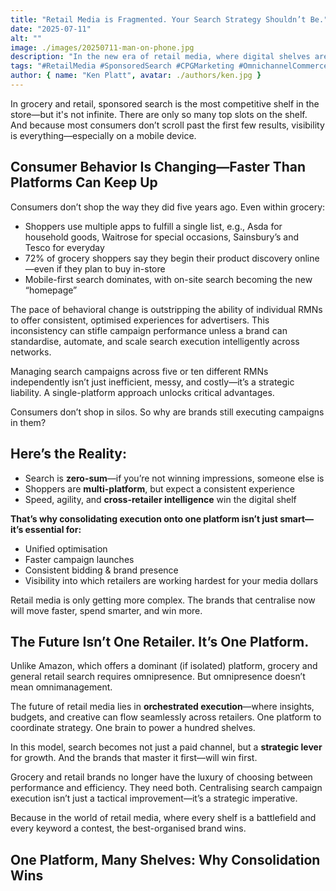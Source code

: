 ```yaml
---
title: "Retail Media is Fragmented. Your Search Strategy Shouldn’t Be."
date: "2025-07-11"
alt: ""
image: ./images/20250711-man-on-phone.jpg
description: "In the new era of retail media, where digital shelves are as competitive as physical ones, managing sponsored search effectively can be the difference between being discovered—or disappearing."
tags: "#RetailMedia #SponsoredSearch #CPGMarketing #OmnichannelCommerce #InstacartAds #WalmartConnect #KrogerPrecisionMarketing #DigitalShelf #MediaExecution #GroceryMarketing"
author: { name: "Ken Platt", avatar: ./authors/ken.jpg }
---
```


  <p>
    In grocery and retail, sponsored search is the most competitive shelf in the store—but it's not infinite. There are only so many top slots on the shelf. And because most consumers don’t scroll past the first few results, visibility is everything—especially on a mobile device.
  </p>

  <h2>Consumer Behavior Is Changing—Faster Than Platforms Can Keep Up</h2>

  <p>Consumers don’t shop the way they did five years ago. Even within grocery:</p>
  <ul>
    <li>Shoppers use multiple apps to fulfill a single list, e.g., Asda for household goods, Waitrose for special occasions, Sainsbury’s and Tesco for everyday</li>
    <li>72% of grocery shoppers say they begin their product discovery online—even if they plan to buy in-store</li>
    <li>Mobile-first search dominates, with on-site search becoming the new “homepage”</li>
  </ul>

  <p>
    The pace of behavioral change is outstripping the ability of individual RMNs to offer consistent, optimised experiences for advertisers. This inconsistency can stifle campaign performance unless a brand can standardise, automate, and scale search execution intelligently across networks.
  </p>

  <p>
    Managing search campaigns across five or ten different RMNs independently isn’t just inefficient, messy, and costly—it’s a strategic liability. A single-platform approach unlocks critical advantages.
  </p>

  <p>Consumers don’t shop in silos. So why are brands still executing campaigns in them?</p>

  <h2>Here’s the Reality:</h2>

  <ul>
    <li>Search is <strong>zero-sum</strong>—if you’re not winning impressions, someone else is</li>
    <li>Shoppers are <strong>multi-platform</strong>, but expect a consistent experience</li>
    <li>Speed, agility, and <strong>cross-retailer intelligence</strong> win the digital shelf</li>
  </ul>

  <p>
    <strong>
    That’s why consolidating execution onto one platform isn’t just smart—it’s essential for:
    </strong>
  </p>

  <ul>
    <li>Unified optimisation</li>
    <li>Faster campaign launches</li>
    <li>Consistent bidding & brand presence</li>
    <li>Visibility into which retailers are working hardest for your media dollars</li>
  </ul>

  <p>
    Retail media is only getting more complex. The brands that centralise now will move faster, spend smarter, and win more.
  </p>

  <h2>The Future Isn’t One Retailer. It’s One Platform.</h2>

  <p>
    Unlike Amazon, which offers a dominant (if isolated) platform, grocery and general retail search requires omnipresence. But omnipresence doesn’t mean omnimanagement.
  </p>

  <p>
    The future of retail media lies in <strong>orchestrated execution</strong>—where insights, budgets, and creative can flow seamlessly across retailers. One platform to coordinate strategy. One brain to power a hundred shelves.
  </p>

  <p>
    In this model, search becomes not just a paid channel, but a <strong>strategic lever</strong> for growth. And the brands that master it first—will win first.
  </p>

  <p>
    Grocery and retail brands no longer have the luxury of choosing between performance and efficiency. They need both. Centralising search campaign execution isn’t just a tactical improvement—it’s a strategic imperative.
  </p>

  <p>
    Because in the world of retail media, where every shelf is a battlefield and every keyword a contest, the best-organised brand wins.
  </p>

  <h2>One Platform, Many Shelves: Why Consolidation Wins</h2>
